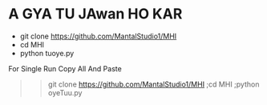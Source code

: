 # A GYA TU JAwan HO KAR    

- git clone https://github.com/MantalStudio1/MHI  
- cd MHI
 - python tuoye.py


For Single Run Copy All And Paste
>> git clone https://github.com/MantalStudio1/MHI ;cd MHI ;python oyeTuu.py
